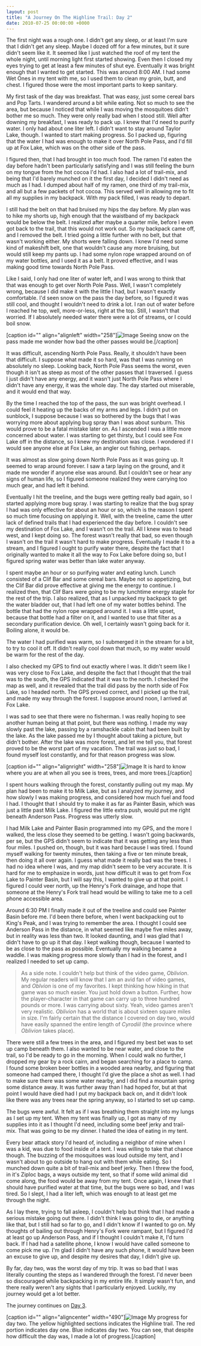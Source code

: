 ```yaml
---
layout: post
title: "A Journey On The Highline Trail: Day 2"
date: 2010-07-25 00:00:00 +0000
---
```

The first night was a rough one. I didn't get any sleep, or at least I'm sure that I didn't get any sleep. Maybe I dozed off for a few minutes, but it sure didn't seem like it. It seemed like I just watched the roof of my tent the whole night, until morning light first started showing. Even then I closed my eyes trying to get at least a few minutes of shut eye. Eventually it was bright enough that I wanted to get started. This was around 8:00 AM. I had some Wet Ones in my tent with me, so I used them to clean my groin, butt, and chest. I figured those were the most important parts to keep sanitary.

My first task of the day was breakfast. That was easy, just some cereal bars and Pop Tarts. I wandered around a bit while eating. Not so much to see the area, but because I noticed that while I was moving the mosquitoes didn't bother me so much. They were only really bad when I stood still. Well after downing my breakfast, I was ready to pack up. I knew that I'd need to purify water. I only had about one liter left. I didn't want to stay around Taylor Lake, though. I wanted to start making progress. So I packed up, figuring that the water I had was enough to make it over North Pole Pass, and I'd fill up at Fox Lake, which was on the other side of the pass.

I figured then, that I had brought in too much food. The ramen I'd eaten the day before hadn't been particularly satisfying and I was still feeling the burn on my tongue from the hot cocoa I'd had. I also had a lot of trail-mix, and being that I'd barely munched on it the first day, I decided I didn't need as much as I had. I dumped about half of my ramen, one third of my trail-mix, and all but a few packets of hot cocoa. This served well in allowing me to fit all my supplies in my backpack. With my pack filled, I was ready to depart.

I still had the belt on that had bruised my hips the day before. My plan was to hike my shorts up, high enough that the waistband of my backpack would be below the belt. I realized after maybe a quarter mile, before I even got back to the trail, that this would not work out. So my backpack came off, and I removed the belt. I tried going a little further with no belt, but that wasn't working either. My shorts were falling down. I knew I'd need some kind of makeshift belt, one that wouldn't cause any more bruising, but would still keep my pants up. I had some nylon rope wrapped around on of my water bottles, and I used it as a belt. It proved effective, and I was making good time towards North Pole Pass.

Like I said, I only had one liter of water left, and I was wrong to think that that was enough to get over North Pole Pass. Well, I wasn't completely wrong, because I did make it with the little I had, but I wasn't exactly comfortable. I'd seen snow on the pass the day before, so I figured it was still cool, and thought I wouldn't need to drink a lot. I ran out of water before I reached he top, well, more-or-less, right at the top. Still, I wasn't that worried. If I absolutely needed water there were a lot of streams, or I could boil snow.

[caption id="" align="alignleft" width="258"]![Image](/https://www.jackeverett.com/rc_files/h/l/hlday21.PNG) Seeing snow on the pass made me wonder how bad the other passes would be.[/caption]

It was difficult, ascending North Pole Pass. Really, it shouldn't have been that difficult. I suppose what made it so hard, was that I was running on absolutely no sleep. Looking back, North Pole Pass seems the worst, even though it isn't as steep as most of the other passes that I traversed. I guess I just didn't have any energy, and it wasn't just North Pole Pass where I didn't have any energy, it was the whole day. The day started out miserable, and it would end that way.

By the time I reached the top of the pass, the sun was bright overhead. I could feel it heating up the backs of my arms and legs. I didn't put on sunblock, I suppose because I was so bothered by the bugs that I was worrying more about applying bug spray than I was about sunburn. This would prove to be a fatal mistake later on. As I ascended I was a little more concerned about water. I was starting to get thirsty, but I could see Fox Lake off in the distance, so I knew my destination was close. I wondered if I would see anyone else at Fox Lake, an angler out fishing, perhaps.

It was almost as slow going down North Pole Pass as it was going up. It seemed to wrap around forever. I saw a tarp laying on the ground, and it made me wonder if anyone else was around. But I couldn't see or hear any signs of human life, so I figured someone realized they were carrying too much gear, and had left it behind.

Eventually I hit the treeline, and the bugs were getting really bad again, so I started applying more bug spray. I was starting to realize that the bug spray I had was only effective for about an hour or so, which is the reason I spent so much time focusing on applying it. Well, with the treeline, came the utter lack of defined trails that I had experienced the day before. I couldn't see my destination of Fox Lake, and I wasn't on the trail. All I knew was to head west, and I kept doing so. The forest wasn't really that bad, so even though I wasn't on the trail it wasn't hard to make progress. Eventually I made it to a stream, and I figured I ought to purify water there, despite the fact that I originally wanted to make it all the way to Fox Lake before doing so, but I figured spring water was better than lake water anyway.

I spent maybe an hour or so purifying water and eating lunch. Lunch consisted of a Clif Bar and some cereal bars. Maybe not so appetizing, but the Clif Bar did prove effective at giving me the energy to continue. I realized then, that Clif Bars were going to be my lunchtime energy staple for the rest of the trip. I also realized, that as I unpacked my backpack to get the water bladder out, that I had left one of my water bottles behind. The bottle that had the nylon rope wrapped around it. I was a little upset, because that bottle had a filter on it, and I wanted to use that filter as a secondary purification device. Oh well, I certainly wasn't going back for it. Boiling alone, it would be.

The water I had purified was warm, so I submerged it in the stream for a bit, to try to cool it off. It didn't really cool down that much, so my water would be warm for the rest of the day.

I also checked my GPS to find out exactly where I was. It didn't seem like I was very close to Fox Lake, and despite the fact that I thought that the trail was to the south, the GPS indicated that it was to the north. I checked the map as well, and it revealed that the trail did pass by the north side of Fox Lake, so I headed north. The GPS proved correct, and I picked up the trail, and made my way through the forest. I suppose around noon, I arrived at Fox Lake.

I was sad to see that there were no fisherman. I was really hoping to see another human being at that point, but there was nothing. I made my way slowly past the lake, passing by a ramshackle cabin that had been built by the lake. As the lake passed me by I thought about taking a picture, but didn't bother. After the lake was more forest, and let me tell you, that forest proved to be the worst part of my vacation. The trail was just so bad, I found myself lost constantly, and for that reason progress was slow.

[caption id="" align="alignright" width="258"]![Image](/https://www.jackeverett.com/rc_files/h/l/hlday22.PNG) It is hard to know where you are at when all you see is trees, trees, and more trees.[/caption]

I spent hours walking through the forest, constantly pulling out my map. My plan had been to make it to Milk Lake, but as I analyzed my journey, and how slowly I was making progress, and considered how much fuel and food I had. I thought that I should try to make it as far as Painter Basin, which was just a little past Milk Lake. I figured the little extra push, would put me right beneath Anderson Pass. Progress was utterly slow.

I had Milk Lake and Painter Basin programmed into my GPS, and the more I walked, the less close they seemed to be getting. I wasn't going backwards, per se, but the GPS didn't seem to indicate that it was getting any less than four miles. I pushed on, though, but it was hard because I was tired. I found myself walking for twenty minutes, then taking a five or ten minute break, then doing it all over again. I guess what made it really bad was the trees. I had no idea where I was, and my map didn't seem to be very accurate. It is hard for me to emphasize in words, just how difficult it was to get from Fox Lake to Painter Basin, but I will say this, I wanted to give up at that point. I figured I could veer north, up the Henry's Fork drainage, and hope that someone at the Henry's Fork trail head would be willing to take me to a cell phone accessible area.

Around 6:30 PM I finally made it out of the treeline and could see Painter Basin before me. I'd been there before, when I went backpacking out to King's Peak, and I was trying to remember the area. I thought I could see Anderson Pass in the distance, in what seemed like maybe five miles away, but in reality was less than two. It looked daunting, and I was glad that I didn't have to go up it that day. I kept walking though, because I wanted to be as close to the pass as possible. Eventually my walking became a waddle. I was making progress more slowly than I had in the forest, and I realized I needed to set up camp.
<blockquote>As a side note. I couldn't help but think of the video game, <i>Oblivion</i>. My regular readers will know that I am an avid fan of video games, and <i>Oblvion</i> is one of my favorites. I kept thinking how hiking in that game was so much easier. You just hold down a button. Further, how the player-character in that game can carry up to three hundred pounds or more. I was carrying about sixty. Yeah, video games aren't very realistic.
<i>Oblivion</i> has a world that is about sixteen square miles in size. I'm fairly certain that the distance I covered on day two, would have easily spanned the entire length of <i>Cyrodiil</i> (the province where <i>Oblivion</i> takes place).</blockquote>
There were still a few trees in the area, and I figured my best bet was to set up camp beneath them. I also wanted to be near water, and close to the trail, so I'd be ready to go in the morning. When I could walk no further, I dropped my gear by a rock cairn, and began searching for a place to camp. I found some broken beer bottles in a wooded area nearby, and figuring that someone had camped there, I thought I'd give the place a shot as well. I had to make sure there was some water nearby, and I did find a mountain spring some distance away. It was further away than I had hoped for, but at that point I would have died had I put my backpack back on, and it didn't look like there was any trees near the spring anyway, so I started to set up camp.

The bugs were awful. It felt as if I was breathing them straight into my lungs as I set up my tent. When my tent was finally up, I got as many of my supplies into it as I thought I'd need, including some beef jerky and trail-mix. That was going to be my dinner. I hated the idea of eating in my tent.

Every bear attack story I'd heard of, including a neighbor of mine when I was a kid, was due to food inside of a tent. I was willing to take that chance though. The buzzing of the mosquitoes was loud outside my tent, and I wasn't about to go outside to hang out with them while eating. So I munched down quite a bit of trail-mix and beef jerky. Then I threw the food, in it's Ziploc bags, a ways outside my tent, so that if some wild animal did come along, the food would be away from my tent.
Once again, I knew that I should have purified water at that time, but the bugs were so bad, and I was tired. So I slept, I had a liter left, which was enough to at least get me through the night.

As I lay there, trying to fall asleep, I couldn't help but think that I had made a serious mistake going out there. I didn't think I was going to die, or anything like that, but I still had so far to go, and I didn't know if I wanted to go on. My thoughts of bailing out through Henry's Fork were rampant, but I figured I'd at least go up Anderson Pass, and if I thought I couldn't make it, I'd turn back. If I had had a satellite phone, I know I would have called someone to come pick me up. I'm glad I didn't have any such phone, it would have been an excuse to give up, and despite my desires that day, I didn't give up.

By far, day two, was the worst day of my trip. It was so bad that I was literally counting the steps as I wandered through the forest. I'd never been so discouraged while backpacking in my entire life. It simply wasn't fun, and there really weren't any sights that I particularly enjoyed. Luckily, my journey would get a lot better.

The journey continues on <a href="http://blog.roughconcept.com/highline-3/">Day 3</a>.

[caption id="" align="aligncenter" width="490"]![Image](/https://www.jackeverett.com/rc_files/h/l/hlday2p.PNG) My progress for day two. The yellow highlighted sections indicates the Highline trail. The red portion indicates day one. Blue indicates day two. You can see, that despite how difficult the day was, I made a lot of progress.[/caption]

